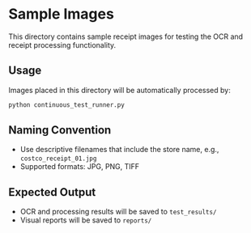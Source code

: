 # Sample Images

This directory contains sample receipt images for testing the OCR and receipt processing functionality.

## Usage

Images placed in this directory will be automatically processed by:

```bash
python continuous_test_runner.py
```

## Naming Convention

- Use descriptive filenames that include the store name, e.g., `costco_receipt_01.jpg`
- Supported formats: JPG, PNG, TIFF

## Expected Output

- OCR and processing results will be saved to `test_results/`
- Visual reports will be saved to `reports/` 